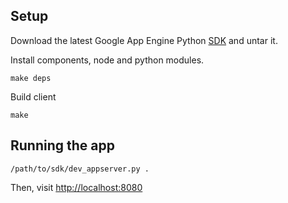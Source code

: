 
## Setup

Download the latest Google App Engine Python [SDK](https://developers.google.com/appengine/downloads) and untar it.

Install components, node and python modules.

```
make deps
```

Build client

```
make
```

## Running the app

```
/path/to/sdk/dev_appserver.py .
```

Then, visit [http://localhost:8080](http://localhost:8080)